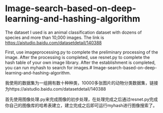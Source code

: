 # Image-search-based-on-deep-learning-and-hashing-algorithm
The dataset I used is an animal classification dataset with dozens of species and more than 10,000 images. The link is https://aistudio.baidu.com/datasetdetail/140388

First, use imageprocessing.py to complete the preliminary processing of the image. After the processing is completed, use resnet.py to complete the hash table of your own image library. After the establishment is completed, you can run myhash to search for images.# Image-search-based-on-deep-learning-and-hashing-algorithm.

我使用的数据集为一组拥有数十种种类，10000多张图片的动物分类数据集，链接为https://aistudio.baidu.com/datasetdetail/140388

首先使用图像处理.py来完成图像的初步处理，在处理完成之后通过resnet.py完成你自己的图像库的哈希表建立，建立完成之后即可运行myhash进行图像搜索了。
